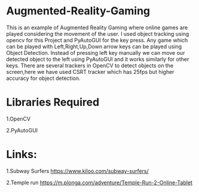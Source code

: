 # Augmented-Reality-Gaming
This is an example of Augmented Reality Gaming where online games are played considering the movement of the user.
I used object tracking using opencv for this Project and PyAutoGUI for the key press.
Any game which can be played with Left,Right,Up,Down arrow keys can be played using Object Detection.
Instead of pressing left key manually we can move our detected object to the left using PyAutoGUI and it works similarly for other keys.
There are several trackers in OpenCV to detect objects on the screen,here we have used CSRT tracker which has 25fps but higher accuracy for object detection.
# Libraries Required
1.OpenCV

2.PyAutoGUI

# Links:
1.Subway Surfers https://www.kiloo.com/subway-surfers/



2.Temple run https://m.plonga.com/adventure/Temple-Run-2-Online-Tablet
